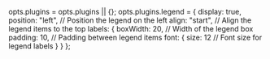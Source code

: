 opts.plugins = opts.plugins || {};
opts.plugins.legend = {
    display: true,
    position: "left", // Position the legend on the left
    align: "start",   // Align the legend items to the top
    labels: {
        boxWidth: 20, // Width of the legend box
        padding: 10,  // Padding between legend items
        font: {
            size: 12 // Font size for legend labels
        }
    }
};
